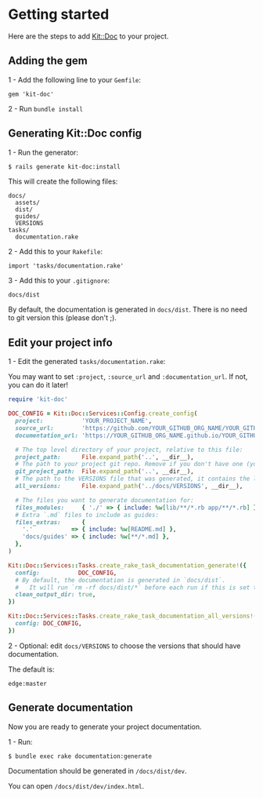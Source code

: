 [Kit::Doc]: https://github.com/rubykit/kit/tree/master/libraries/kit-doc

# Getting started

Here are the steps to add [Kit::Doc] to your project.

## Adding the gem

1 - Add the following line to your `Gemfile`:

  ```
  gem 'kit-doc'
  ```

2 - Run `bundle install`

## Generating Kit::Doc config

1 - Run the generator:

```sh
$ rails generate kit-doc:install
```

This will create the following files:
```
docs/
  assets/
  dist/
  guides/
  VERSIONS
tasks/
  documentation.rake
```

2 - Add this to your `Rakefile`:
```
import 'tasks/documentation.rake'
```

3 - Add this to your `.gitignore`:
```
docs/dist
```

By default, the documentation is generated in `docs/dist`. There is no need to git version this (please don't ;).


## Edit your project info

1 - Edit the generated `tasks/documentation.rake`:

You may want to set `:project`, `:source_url` and `:documentation_url`. If not, you can do it later!

```ruby
require 'kit-doc'

DOC_CONFIG = Kit::Doc::Services::Config.create_config(
  project:           'YOUR_PROJECT_NAME',
  source_url:        'https://github.com/YOUR_GITHUB_ORG_NAME/YOUR_GITHUB_REPO_NAME',
  documentation_url: 'https://YOUR_GITHUB_ORG_NAME.github.io/YOUR_GITHUB_REPO_NAME',

  # The top level directory of your project, relative to this file:
  project_path:      File.expand_path('..', __dir__),
  # The path to your project git repo. Remove if you don't have one (you should though ;).
  git_project_path:  File.expand_path('..', __dir__),
  # The path to the VERSIONS file that was generated, it contains the list of versions to generate documentation for.
  all_versions:      File.expand_path('../docs/VERSIONS', __dir__),

  # The files you want to generate documentation for:
  files_modules:     { './' => { include: %w[lib/**/*.rb app/**/*.rb] },
  # Extra `.md` files to include as guides:
  files_extras:      {
    '.'           => { include: %w[README.md] },
    'docs/guides' => { include: %w[**/*.md] },
  },
)

Kit::Doc::Services::Tasks.create_rake_task_documentation_generate!({
  config:           DOC_CONFIG,
  # By default, the documentation is generated in `docs/dist`.
  #   It will run `rm -rf docs/dist/*` before each run if this is set to true.
  clean_output_dir: true,
})

Kit::Doc::Services::Tasks.create_rake_task_documentation_all_versions!({
  config: DOC_CONFIG,
})
```

2 - Optional: edit `docs/VERSIONS` to choose the versions that should have documentation.

The default is:
```
edge:master
```

## Generate documentation

Now you are ready to generate your project documentation.

1 - Run:

```shell
$ bundle exec rake documentation:generate
```

Documentation should be generated in `/docs/dist/dev`.

You can open `/docs/dist/dev/index.html`.